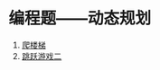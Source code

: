 # 编程题——动态规划
1. [爬楼梯](https://github.com/houwanle/Algorithms/blob/master/JiSuanKe/SRC/Test15.java)
2. [跳跃游戏二](https://github.com/houwanle/Algorithms/blob/master/JiSuanKe/SRC/Test19.java)
